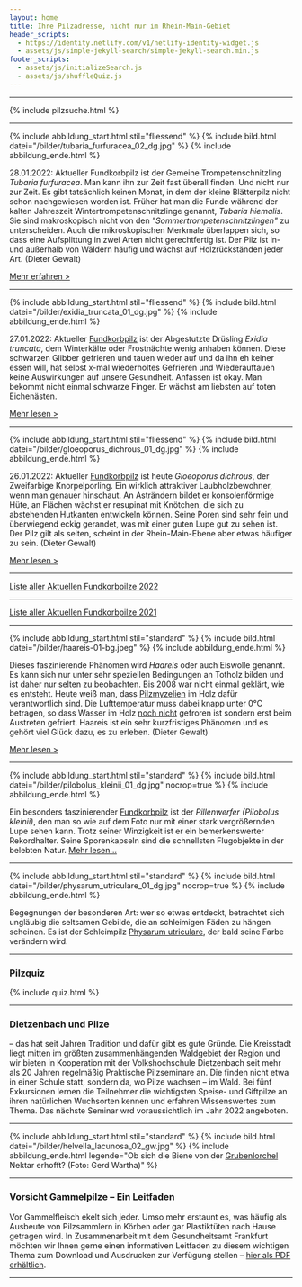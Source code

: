 ```yaml
---
layout: home
title: Ihre Pilzadresse, nicht nur im Rhein-Main-Gebiet
header_scripts:
  - https://identity.netlify.com/v1/netlify-identity-widget.js
  - assets/js/simple-jekyll-search/simple-jekyll-search.min.js
footer_scripts:
  - assets/js/initializeSearch.js
  - assets/js/shuffleQuiz.js
---
```

- - -

{% include pilzsuche.html %}

- - -

{% include abbildung_start.html stil="fliessend" %}
{% include bild.html datei="/bilder/tubaria_furfuracea_02_dg.jpg" %}
{% include abbildung_ende.html %}

28.01.2022: Aktueller Fundkorbpilz ist der Gemeine Trompetenschnitzling *Tubaria furfuracea*. Man kann ihn zur Zeit fast überall finden. Und nicht nur zur Zeit. Es gibt tatsächlich keinen Monat, in dem der kleine Blätterpilz nicht schon nachgewiesen worden ist. Früher hat man die Funde während der kalten Jahreszeit Wintertrompetenschnitzlinge genannt, *Tubaria hiemalis*. Sie sind makroskopisch nicht von den *"Sommertrompetenschnitzlingen"* zu unterscheiden. Auch die mikroskopischen Merkmale überlappen sich, so dass eine Aufsplittung in zwei Arten nicht gerechtfertig ist. Der Pilz ist in- und außerhalb von Wäldern häufig und wächst auf Holzrückständen jeder Art. (Dieter Gewalt)

[Mehr erfahren >](/pilze/tubaria-furfuracea-gemeiner-trompetenschnitzling)

<div style="clear:  both"></div>

- - -

{% include abbildung_start.html stil="fliessend" %}
{% include bild.html datei="/bilder/exidia_truncata_01_dg.jpg" %}
{% include abbildung_ende.html %}

27.01.2022: Aktueller [Fundkorbpilz](AA "Glossar-") ist der Abgestutzte Drüsling *Exidia truncata*, dem Winterkälte oder Frostnächte wenig anhaben können. Diese schwarzen Glibber gefrieren  und tauen wieder auf und da ihn eh keiner essen will, hat selbst x-mal wiederholtes Gefrieren und Wiederauftauen keine Auswirkungen auf unsere Gesundheit. Anfassen ist okay. Man bekommt nicht einmal schwarze Finger. Er wächst am liebsten auf toten Eichenästen. 

[Mehr lesen >](/pilze/exidia-truncata-abgestutzter-drüsling)

<div style="clear:  both"></div>

- - -

{% include abbildung_start.html stil="fliessend" %}
{% include bild.html datei="/bilder/gloeoporus_dichrous_01_dg.jpg" %}
{% include abbildung_ende.html %}

26.01.2022: Aktueller [Fundkorbpilz](AA "Glossar-") ist heute *Gloeoporus dichrous*, der Zweifarbige Knorpelporling. Ein wirklich attraktiver Laubholzbewohner, wenn man genauer hinschaut. An Asträndern bildet er konsolenförmige Hüte, an Flächen wächst er resupinat mit Knötchen, die sich zu abstehenden Hutkanten entwickeln können. Seine Poren sind sehr fein und überwiegend eckig gerandet, was mit einer guten Lupe gut zu sehen ist. Der Pilz gilt als selten, scheint in der Rhein-Main-Ebene aber etwas häufiger zu sein. (Dieter Gewalt)

[Mehr lesen >](/pilze/gloeoporus-dichrous-zweifarbiger-knorpelporling)

<div style="clear:  both"></div>

- - -

[Liste aller Aktuellen Fundkorbpilze 2022](/artikel/liste-aller-aktuellen-fundkorbpilze-2022.html)

- - -

[Liste aller Aktuellen Fundkorbpilze 2021](/artikel/liste-aller-aktuellen-fundkorbpilze-2021.html)

- - -

{% include abbildung_start.html stil="standard" %}
{% include bild.html datei="/bilder/haareis-01-bg.jpeg" %}
{% include abbildung_ende.html %}

Dieses faszinierende Phänomen wird *Haareis* oder auch Eiswolle genannt. Es kann sich nur unter sehr speziellen Bedingungen an Totholz bilden und ist daher nur selten zu beobachten. Bis 2008 war nicht einmal geklärt, wie es entsteht. Heute weiß man, dass [Pilzmyzelien](Myzel "Glossar") im Holz dafür verantwortlich sind. Die Lufttemperatur muss dabei knapp unter 0°C betragen, so dass Wasser im Holz <ins>noch nicht</ins> gefroren ist sondern erst beim Austreten gefriert. Haareis ist ein sehr kurzfristiges Phänomen und es gehört viel Glück dazu, es zu erleben. (Dieter Gewalt)

[Mehr lesen >](/artikel/haareis)

- - -

{% include abbildung_start.html stil="standard" %}
{% include bild.html datei="/bilder/pilobolus_kleinii_01_dg.jpg" nocrop=true %}
{% include abbildung_ende.html %}

Ein besonders faszinierender [Fundkorbpilz](AA "Glossar-") ist der *Pillenwerfer (Pilobolus kleinii)*, den man so wie auf dem Foto nur mit einer stark vergrößernden Lupe sehen kann. Trotz seiner Winzigkeit ist er ein bemerkenswerter Rekordhalter. Seine Sporenkapseln sind die schnellsten Flugobjekte in der belebten Natur. [Mehr lesen...](/pilze/pilobolus-kleinii-pillenwerfer)

- - -

{% include abbildung_start.html stil="standard" %}
{% include bild.html datei="/bilder/physarum_utriculare_01_dg.jpg" nocrop=true %}
{% include abbildung_ende.html %}

Begegnungen der besonderen Art: wer so etwas entdeckt, betrachtet sich ungläubig die seltsamen Gebilde, die an schleimigen Fäden zu hängen scheinen. Es ist der Schleimpilz [Physarum utriculare](/pilze/physarum-utriculare-fadenfruchtschleimpilz), der bald seine Farbe verändern wird.

- - -

### Pilzquiz

{% include quiz.html %}

- - -

### Dietzenbach und Pilze

– das hat seit Jahren Tradition und dafür gibt es gute Gründe. Die Kreisstadt liegt mitten im größten zusammenhängenden Waldgebiet der Region und wir bieten in Kooperation mit der Volkshochschule Dietzenbach seit mehr als 20 Jahren regelmäßig Praktische Pilzseminare an. Die finden nicht etwa in einer Schule statt, sondern da, wo Pilze wachsen – im Wald. Bei fünf Exkursionen lernen die Teilnehmer die wichtigsten Speise- und Giftpilze an ihren natürlichen Wuchsorten kennen und erfahren Wissenswertes zum Thema. Das nächste Seminar wrd voraussichtlich im Jahr 2022 angeboten.  

- - -

{% include abbildung_start.html stil="standard" %}
{% include bild.html datei="/bilder/helvella_lacunosa_02_gw.jpg" %}
{% include abbildung_ende.html legende="Ob sich die Biene von der <a href='/pilze/helvella-lacunosa-grubenlorchel'>Grubenlorchel</a> Nektar erhofft?  (Foto: Gerd Wartha)" %}

- - -

### Vorsicht Gammelpilze – Ein Leitfaden

Vor Gammelfleisch ekelt sich jeder. Umso mehr erstaunt es, was häufig als Ausbeute von Pilzsammlern in Körben oder gar Plastiktüten nach Hause getragen wird. In Zusammenarbeit mit dem Gesundheitsamt Frankfurt möchten wir Ihnen gerne einen informativen Leitfaden zu diesem wichtigen Thema zum Download und Ausdrucken zur Verfügung stellen – [hier als PDF erhältlich](/assets/docs/Fundkorb.de-Gammelpilze.pdf).

- - -